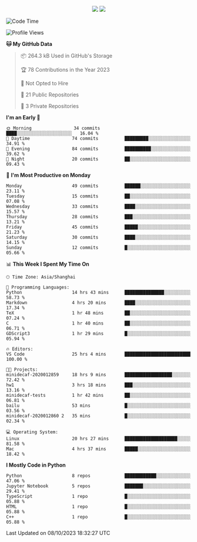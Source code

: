 <p align="center">
    <img src = "https://github-readme-stats.vercel.app/api?username=Zheng-Yi-git&show_icons=true&theme=yeblu&hide_border=true&count_private=true">
    <img src = "https://github-readme-stats.vercel.app/api/top-langs/?username=Zheng-Yi-git&hide=html,css&theme=yeblu&layout=compact&hide_border=true&count_private=true&langs_count=8">
</p>

<!--START_SECTION:waka-->
![Code Time](http://img.shields.io/badge/Code%20Time-765%20hrs%2028%20mins-blue)

![Profile Views](http://img.shields.io/badge/Profile%20Views-0-blue)

**🐱 My GitHub Data** 

> 📦 264.3 kB Used in GitHub's Storage 
 > 
> 🏆 78 Contributions in the Year 2023
 > 
> 🚫 Not Opted to Hire
 > 
> 📜 21 Public Repositories 
 > 
> 🔑 3 Private Repositories 
 > 
**I'm an Early 🐤** 

```text
🌞 Morning                34 commits          ████░░░░░░░░░░░░░░░░░░░░░   16.04 % 
🌆 Daytime                74 commits          █████████░░░░░░░░░░░░░░░░   34.91 % 
🌃 Evening                84 commits          ██████████░░░░░░░░░░░░░░░   39.62 % 
🌙 Night                  20 commits          ██░░░░░░░░░░░░░░░░░░░░░░░   09.43 % 
```
📅 **I'm Most Productive on Monday** 

```text
Monday                   49 commits          ██████░░░░░░░░░░░░░░░░░░░   23.11 % 
Tuesday                  15 commits          ██░░░░░░░░░░░░░░░░░░░░░░░   07.08 % 
Wednesday                33 commits          ████░░░░░░░░░░░░░░░░░░░░░   15.57 % 
Thursday                 28 commits          ███░░░░░░░░░░░░░░░░░░░░░░   13.21 % 
Friday                   45 commits          █████░░░░░░░░░░░░░░░░░░░░   21.23 % 
Saturday                 30 commits          ████░░░░░░░░░░░░░░░░░░░░░   14.15 % 
Sunday                   12 commits          █░░░░░░░░░░░░░░░░░░░░░░░░   05.66 % 
```


📊 **This Week I Spent My Time On** 

```text
🕑︎ Time Zone: Asia/Shanghai

💬 Programming Languages: 
Python                   14 hrs 43 mins      ███████████████░░░░░░░░░░   58.73 % 
Markdown                 4 hrs 20 mins       ████░░░░░░░░░░░░░░░░░░░░░   17.34 % 
TeX                      1 hr 48 mins        ██░░░░░░░░░░░░░░░░░░░░░░░   07.24 % 
C                        1 hr 40 mins        ██░░░░░░░░░░░░░░░░░░░░░░░   06.71 % 
GDScript3                1 hr 29 mins        █░░░░░░░░░░░░░░░░░░░░░░░░   05.94 % 

🔥 Editors: 
VS Code                  25 hrs 4 mins       █████████████████████████   100.00 % 

🐱‍💻 Projects: 
minidecaf-2020012859     18 hrs 9 mins       ██████████████████░░░░░░░   72.42 % 
hw1                      3 hrs 18 mins       ███░░░░░░░░░░░░░░░░░░░░░░   13.16 % 
minidecaf-tests          1 hr 42 mins        ██░░░░░░░░░░░░░░░░░░░░░░░   06.81 % 
bailu                    53 mins             █░░░░░░░░░░░░░░░░░░░░░░░░   03.56 % 
minidecaf-2020012860 2   35 mins             █░░░░░░░░░░░░░░░░░░░░░░░░   02.34 % 

💻 Operating System: 
Linux                    20 hrs 27 mins      ████████████████████░░░░░   81.58 % 
Mac                      4 hrs 37 mins       █████░░░░░░░░░░░░░░░░░░░░   18.42 % 
```

**I Mostly Code in Python** 

```text
Python                   8 repos             ████████████░░░░░░░░░░░░░   47.06 % 
Jupyter Notebook         5 repos             ███████░░░░░░░░░░░░░░░░░░   29.41 % 
TypeScript               1 repo              █░░░░░░░░░░░░░░░░░░░░░░░░   05.88 % 
HTML                     1 repo              █░░░░░░░░░░░░░░░░░░░░░░░░   05.88 % 
C++                      1 repo              █░░░░░░░░░░░░░░░░░░░░░░░░   05.88 % 
```




 Last Updated on 08/10/2023 18:32:27 UTC
<!--END_SECTION:waka-->
